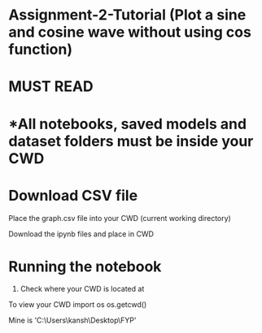 # Assignment-2-Tutorial (Plot a sine and cosine wave without using cos function)

# MUST READ #

# *All notebooks, saved models and dataset folders must be inside your CWD

# Download CSV file
Place the graph.csv file into your CWD (current working directory) 

Download the ipynb files and place in CWD

# Running the notebook 
1. Check where your CWD is located at

To view your CWD import os os.getcwd()

Mine is 'C:\Users\kansh\Desktop\FYP'
